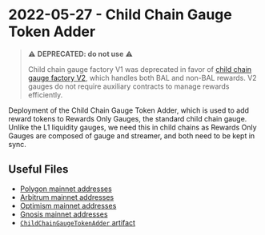 # 2022-05-27 - Child Chain Gauge Token Adder

> ⚠️ **DEPRECATED: do not use** ⚠️
>
> Child chain gauge factory V1 was deprecated in favor of [child chain gauge factory V2](../../tasks/20230316-child-chain-gauge-factory-v2/), which handles both BAL and non-BAL rewards. V2 gauges do not require auxiliary contracts to manage rewards efficiently.


Deployment of the Child Chain Gauge Token Adder, which is used to add reward tokens to Rewards Only Gauges, the standard child chain gauge. Unlike the L1 liquidity gauges, we need this in child chains as Rewards Only Gauges are composed of gauge and streamer, and both need to be kept in sync.

## Useful Files

- [Polygon mainnet addresses](./output/polygon.json)
- [Arbitrum mainnet addresses](./output/arbitrum.json)
- [Optimism mainnet addresses](./output/optimism.json)
- [Gnosis mainnet addresses](./output/gnosis.json)
- [`ChildChainGaugeTokenAdder` artifact](./artifact/ChildChainGaugeTokenAdder.json)
